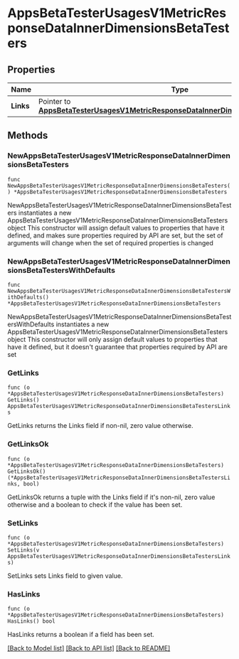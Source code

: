 # AppsBetaTesterUsagesV1MetricResponseDataInnerDimensionsBetaTesters

## Properties

Name | Type | Description | Notes
------------ | ------------- | ------------- | -------------
**Links** | Pointer to [**AppsBetaTesterUsagesV1MetricResponseDataInnerDimensionsBetaTestersLinks**](AppsBetaTesterUsagesV1MetricResponseDataInnerDimensionsBetaTestersLinks.md) |  | [optional] 

## Methods

### NewAppsBetaTesterUsagesV1MetricResponseDataInnerDimensionsBetaTesters

`func NewAppsBetaTesterUsagesV1MetricResponseDataInnerDimensionsBetaTesters() *AppsBetaTesterUsagesV1MetricResponseDataInnerDimensionsBetaTesters`

NewAppsBetaTesterUsagesV1MetricResponseDataInnerDimensionsBetaTesters instantiates a new AppsBetaTesterUsagesV1MetricResponseDataInnerDimensionsBetaTesters object
This constructor will assign default values to properties that have it defined,
and makes sure properties required by API are set, but the set of arguments
will change when the set of required properties is changed

### NewAppsBetaTesterUsagesV1MetricResponseDataInnerDimensionsBetaTestersWithDefaults

`func NewAppsBetaTesterUsagesV1MetricResponseDataInnerDimensionsBetaTestersWithDefaults() *AppsBetaTesterUsagesV1MetricResponseDataInnerDimensionsBetaTesters`

NewAppsBetaTesterUsagesV1MetricResponseDataInnerDimensionsBetaTestersWithDefaults instantiates a new AppsBetaTesterUsagesV1MetricResponseDataInnerDimensionsBetaTesters object
This constructor will only assign default values to properties that have it defined,
but it doesn't guarantee that properties required by API are set

### GetLinks

`func (o *AppsBetaTesterUsagesV1MetricResponseDataInnerDimensionsBetaTesters) GetLinks() AppsBetaTesterUsagesV1MetricResponseDataInnerDimensionsBetaTestersLinks`

GetLinks returns the Links field if non-nil, zero value otherwise.

### GetLinksOk

`func (o *AppsBetaTesterUsagesV1MetricResponseDataInnerDimensionsBetaTesters) GetLinksOk() (*AppsBetaTesterUsagesV1MetricResponseDataInnerDimensionsBetaTestersLinks, bool)`

GetLinksOk returns a tuple with the Links field if it's non-nil, zero value otherwise
and a boolean to check if the value has been set.

### SetLinks

`func (o *AppsBetaTesterUsagesV1MetricResponseDataInnerDimensionsBetaTesters) SetLinks(v AppsBetaTesterUsagesV1MetricResponseDataInnerDimensionsBetaTestersLinks)`

SetLinks sets Links field to given value.

### HasLinks

`func (o *AppsBetaTesterUsagesV1MetricResponseDataInnerDimensionsBetaTesters) HasLinks() bool`

HasLinks returns a boolean if a field has been set.


[[Back to Model list]](../README.md#documentation-for-models) [[Back to API list]](../README.md#documentation-for-api-endpoints) [[Back to README]](../README.md)


